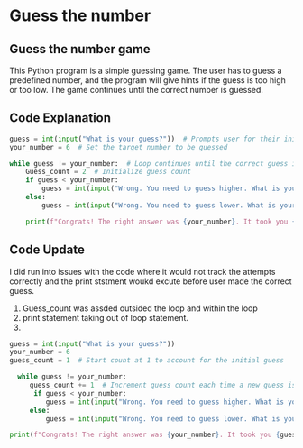 # Guess the number

## Guess the number game

This Python program is a simple guessing game. The user has to guess a predefined number, and the program will give hints if the guess is too high or too low. The game continues until the correct number is guessed.

## Code Explanation
```Python
guess = int(input("What is your guess?"))  # Prompts user for their initial guess
your_number = 6  # Set the target number to be guessed

while guess != your_number:  # Loop continues until the correct guess is made
    Guess_count = 2  # Initialize guess count
    if guess < your_number:
        guess = int(input("Wrong. You need to guess higher. What is your guess?"))
    else:
        guess = int(input("Wrong. You need to guess lower. What is your guess?"))

    print(f"Congrats! The right answer was {your_number}. It took you {Guess_count} guesses.")
```



## Code Update

I did run into issues with the code where it would not track the attempts correctly and the  print ststment woukd excute before user made the correct guess.
1. Guess_count was assded outsided the loop and within the loop
2. print statement taking out of loop statement.
3. 

   ```Python
   guess = int(input("What is your guess?"))
   your_number = 6
   guess_count = 1  # Start count at 1 to account for the initial guess

     while guess != your_number:
        guess_count += 1  # Increment guess count each time a new guess is made
         if guess < your_number:
            guess = int(input("Wrong. You need to guess higher. What is your guess?"))
        else:
            guess = int(input("Wrong. You need to guess lower. What is your guess?"))

   print(f"Congrats! The right answer was {your_number}. It took you {guess_count} guesses.")

   ```
   
   
